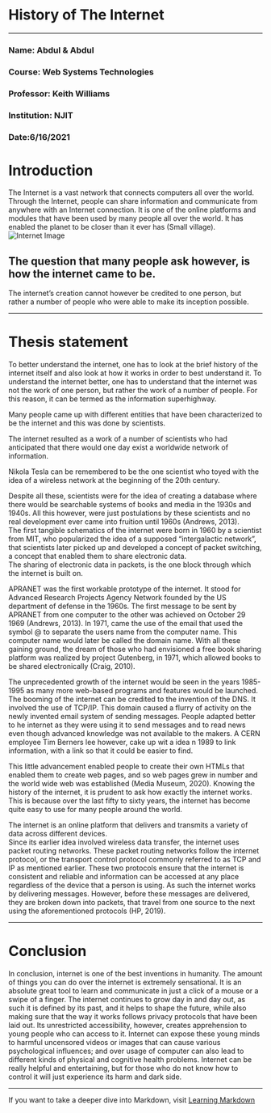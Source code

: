 
# History of The Internet 
<hr />

### Name: Abdul & Abdul  

### Course: Web Systems Technologies  

### Professor: Keith Williams

### Institution:  NJIT

### Date:6/16/2021


# Introduction

The Internet is a vast network that connects computers all over the world. Through the Internet, people can share information and communicate from anywhere with an Internet connection. It is one of the online platforms and modules that have been used by many people all over the world.  It has enabled the planet to be closer than it ever has (Small village).  
 <img src="https://data-flair.training/blogs/wp-content/uploads/sites/2/2021/04/Introduction-to-Internet-1200x675.jpg" alt="Internet Image" />
## The question that many people ask however, is how the internet came to be.  

The internet’s creation cannot however be credited to one person, but rather a number of people who were able to make its inception possible. 

<hr />



# Thesis statement
To better understand the internet, one has to look at the brief history of the internet itself and also look at how it works in order to best understand it. 
To understand the internet better, one has to understand that the internet was not the work of one person, but rather the work of a number of people. For this reason, it can be termed as the information superhighway. 

Many people came up with different entities that have been characterized to be the internet and this was done by scientists.

The internet resulted as a work of a number of scientists who had anticipated that there would one day exist a worldwide network of information. 

Nikola Tesla can be remembered to be the one scientist who toyed with the idea of a wireless network at the beginning of the 20th century. 

Despite all these, scientists were for the idea of creating a database where there would be searchable systems of books and media in the 1930s and 1940s. 
All this however, were just postulations by these scientists and no real development ever came into fruition until 1960s (Andrews, 2013).  
The first tangible schematics of the internet were born in 1960 by a scientist from MIT, who popularized the idea of a supposed “intergalactic network”, that scientists later picked up and developed a concept of packet switching, a concept that enabled them to share electronic data.  
The sharing of electronic data in packets, is the one block through which the internet is built on. 

APRANET was the first workable prototype of the internet.  It stood for Advanced Research Projects Agency Network founded by the US department of defense in the 1960s. 
The first message to be sent by APRANET from one computer to the other was achieved on October 29 1969 (Andrews, 2013). 
In 1971, came the use of the email that used the symbol @ to separate the users name from the computer name. This computer name would later be called the domain name. 
With all these gaining ground, the dream of those who had envisioned a free book sharing platform was realized by project Gutenberg, in 1971, which allowed books to be shared electronically (Craig, 2010).  

The unprecedented growth of the internet would be seen in the years 1985-1995 as many more web-based programs and features would be launched. 
The booming of the internet can be credited to the invention of the DNS. It involved the use of TCP/IP. 
This domain caused a flurry of activity on the newly invented email system of sending messages. 
People adapted better to he internet as they were using it to send messages and to read news even though advanced knowledge was not available to the makers. 
A CERN employee Tim Berners lee however, cake up wit a idea n 1989 to link information, with a link so that it could be easier to find. 

This little advancement enabled people to create their own HTMLs that enabled them to create web pages, and so web pages grew in number and the world wide web was established (Media Museum, 2020). 
Knowing the history of the internet, it is prudent to ask how exactly the internet works. This is because over the last fifty to sixty years, the internet has become quite easy to use for many people around the world. 

The internet is an online platform that delivers and transmits a variety of data across different devices.  
Since its earlier idea involved wireless data transfer, the internet uses packet routing networks. 
These packet routing networks follow the internet protocol, or the transport control protocol commonly referred to as TCP and IP as mentioned earlier. 
These two protocols ensure that the internet is consistent and reliable and information can be accessed at any place regardless of the device that a person is using. 
As such the internet works by delivering messages. However, before these messages are delivered, they are broken down into packets, that travel from one source to the next using the aforementioned protocols (HP, 2019). 

<hr />

# Conclusion
In conclusion, internet is one of the best inventions in humanity. The amount of things you can do over the internet is extremely sensational. It is an absolute great tool to learn and communicate in just a click of a mouse or a swipe of a finger. The internet continues to grow day in and day out, as such it is defined by its past, and it helps to shape the future, while also making sure that the way it works follows privacy protocols that have been laid out. Its unrestricted accessibility, however, creates apprehension to young people who can access to it. Internet can expose these young minds to harmful uncensored videos or images that can cause various psychological influences; and over usage of computer can also lead to different kinds of physical and cognitive health problems. Internet can be really helpful and entertaining, but for those who do not know how to control it will just experience its harm and dark side.

<hr />

<!-- ## References
Andrews, E. (2013, December 18). Who invented the internet? HISTORY. [Who invented the internet](https://www.google.com/amp/s/www.history.com/.amp/news/who-invented-the-internet)
Craig, W. (2010). The history of the internet in a nutshell. WebFX Blog. [The history of the internet in a nutshell](https://www.webfx.com/blog/web-design/the-history-of-the-internet-in-a-nutshell/amp/)
HP. (2019). How Does the Internet Work: A Step-by-Step Pictorial. Hp.com. [How does the internet work?](https://www.hp.com/us-en/shop/tech-takes/how-does-the-internet-work#:~:text=The%20internet%20is%20a%20worldwide,(TCP)%20%5B5%5D)
Media Museum. (2020, December 3). A short history of the internet. National Science and Media Museum. [Short history of the internet](https://www.scienceandmediamuseum.org.uk/objects-and-stories/short-history-internet) -->

If you want to take a deeper dive into Markdown, visit
[Learning Markdown](https://abdmabu1.github.io/abdmabu-master/)

